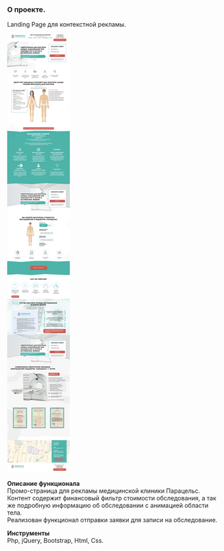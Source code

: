 ### О проекте.  
Landing Page для контекстной рекламы.  

![Просмотр страницы](imgs/preview.png)  

**Описание функционала**  
Промо-страница для рекламы медицинской клиники Парацельс.  
Контент содержит финансовый фильтр стоимости обследования, а так же подробную информацию об обследовании с анимацией области тела.  
Реализован функционал отправки заявки для записи на обследование.   
  
**Инструменты**    
Php, jQuery, Bootstrap, Html, Css.